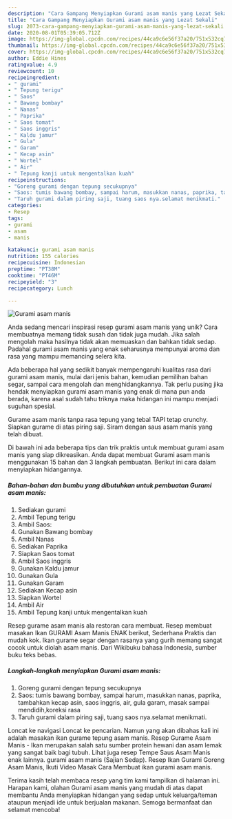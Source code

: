 ```yaml
---
description: "Cara Gampang Menyiapkan Gurami asam manis yang Lezat Sekali"
title: "Cara Gampang Menyiapkan Gurami asam manis yang Lezat Sekali"
slug: 2073-cara-gampang-menyiapkan-gurami-asam-manis-yang-lezat-sekali
date: 2020-08-01T05:39:05.712Z
image: https://img-global.cpcdn.com/recipes/44ca9c6e56f37a20/751x532cq70/gurami-asam-manis-foto-resep-utama.jpg
thumbnail: https://img-global.cpcdn.com/recipes/44ca9c6e56f37a20/751x532cq70/gurami-asam-manis-foto-resep-utama.jpg
cover: https://img-global.cpcdn.com/recipes/44ca9c6e56f37a20/751x532cq70/gurami-asam-manis-foto-resep-utama.jpg
author: Eddie Hines
ratingvalue: 4.9
reviewcount: 10
recipeingredient:
- " gurami"
- " Tepung terigu"
- " Saos"
- " Bawang bombay"
- " Nanas"
- " Paprika"
- " Saos tomat"
- " Saos inggris"
- " Kaldu jamur"
- " Gula"
- " Garam"
- " Kecap asin"
- " Wortel"
- " Air"
- " Tepung kanji untuk mengentalkan kuah"
recipeinstructions:
- "Goreng gurami dengan tepung secukupnya"
- "Saos: tumis bawang bombay, sampai harum, masukkan nanas, paprika, tambahkan kecap asin, saos inggris, air, gula garam, masak sampai mendidih,koreksi rasa"
- "Taruh gurami dalam piring saji, tuang saos nya.selamat menikmati."
categories:
- Resep
tags:
- gurami
- asam
- manis

katakunci: gurami asam manis 
nutrition: 155 calories
recipecuisine: Indonesian
preptime: "PT38M"
cooktime: "PT46M"
recipeyield: "3"
recipecategory: Lunch

---
```



![Gurami asam manis](https://img-global.cpcdn.com/recipes/44ca9c6e56f37a20/751x532cq70/gurami-asam-manis-foto-resep-utama.jpg)

Anda sedang mencari inspirasi resep gurami asam manis yang unik? Cara membuatnya memang tidak susah dan tidak juga mudah. Jika salah mengolah maka hasilnya tidak akan memuaskan dan bahkan tidak sedap. Padahal gurami asam manis yang enak seharusnya mempunyai aroma dan rasa yang mampu memancing selera kita.

Ada beberapa hal yang sedikit banyak mempengaruhi kualitas rasa dari gurami asam manis, mulai dari jenis bahan, kemudian pemilihan bahan segar, sampai cara mengolah dan menghidangkannya. Tak perlu pusing jika hendak menyiapkan gurami asam manis yang enak di mana pun anda berada, karena asal sudah tahu triknya maka hidangan ini mampu menjadi suguhan spesial.

Gurame asam manis tanpa rasa tepung yang tebal TAPI tetap crunchy. Siapkan gurame di atas piring saji. Siram dengan saus asam manis yang telah dibuat.


Di bawah ini ada beberapa tips dan trik praktis untuk membuat gurami asam manis yang siap dikreasikan. Anda dapat membuat Gurami asam manis menggunakan 15 bahan dan 3 langkah pembuatan. Berikut ini cara dalam menyiapkan hidangannya.

<!--inarticleads1-->

##### Bahan-bahan dan bumbu yang dibutuhkan untuk pembuatan Gurami asam manis:

1. Sediakan  gurami
1. Ambil  Tepung terigu
1. Ambil  Saos:
1. Gunakan  Bawang bombay
1. Ambil  Nanas
1. Sediakan  Paprika
1. Siapkan  Saos tomat
1. Ambil  Saos inggris
1. Gunakan  Kaldu jamur
1. Gunakan  Gula
1. Gunakan  Garam
1. Sediakan  Kecap asin
1. Siapkan  Wortel
1. Ambil  Air
1. Ambil  Tepung kanji untuk mengentalkan kuah


Resep gurame asam manis ala restoran cara membuat. Resep membuat masakan Ikan GURAMI Asam Manis ENAK berikut, Sederhana Praktis dan mudah kok. Ikan gurame segar dengan rasanya yang gurih memang sangat cocok untuk diolah asam manis. Dari Wikibuku bahasa Indonesia, sumber buku teks bebas. 

<!--inarticleads2-->

##### Langkah-langkah menyiapkan Gurami asam manis:

1. Goreng gurami dengan tepung secukupnya
1. Saos: tumis bawang bombay, sampai harum, masukkan nanas, paprika, tambahkan kecap asin, saos inggris, air, gula garam, masak sampai mendidih,koreksi rasa
1. Taruh gurami dalam piring saji, tuang saos nya.selamat menikmati.


Loncat ke navigasi Loncat ke pencarian. Namun yang akan dibahas kali ini adalah masakan ikan gurame tepung asam manis. Resep Gurame Asam Manis - Ikan merupakan salah satu sumber protein hewani dan asam lemak yang sangat baik bagi tubuh. Lihat juga resep Tempe Saus Asam Manis enak lainnya. gurami asam manis (Sajian Sedap). Resep Ikan Gurami Goreng Asam Manis, Ikuti Video Masak Cara Membuat ikan gurami asam manis. 

Terima kasih telah membaca resep yang tim kami tampilkan di halaman ini. Harapan kami, olahan Gurami asam manis yang mudah di atas dapat membantu Anda menyiapkan hidangan yang sedap untuk keluarga/teman ataupun menjadi ide untuk berjualan makanan. Semoga bermanfaat dan selamat mencoba!
